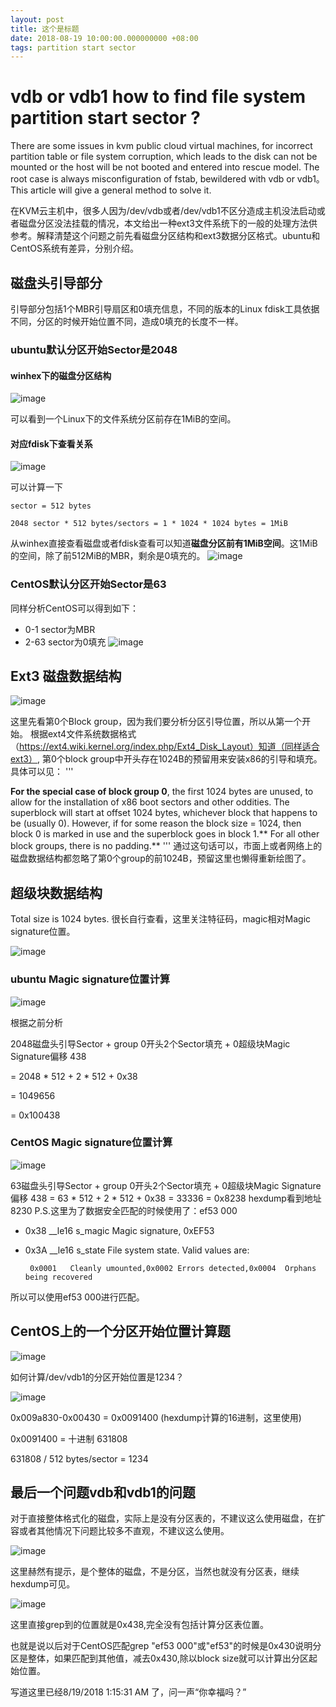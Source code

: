 ```yaml
---
layout: post
title: 这个是标题
date: 2018-08-19 10:00:00.000000000 +08:00
tags: partition start sector
---
```



# vdb or vdb1 how to find file system partition start sector ?

There are some issues in kvm public cloud virtual machines, for incorrect partition table or file system corruption, which leads to the disk can not be mounted or the host will be not booted and entered into rescue model.  The root case is always misconfiguration of fstab,  bewildered with vdb or vdb1。 This article will give a general method to solve it.

在KVM云主机中，很多人因为/dev/vdb或者/dev/vdb1不区分造成主机没法启动或者磁盘分区没法挂载的情况，本文给出一种ext3文件系统下的一般的处理方法供参考。解释清楚这个问题之前先看磁盘分区结构和ext3数据分区格式。ubuntu和CentOS系统有差异，分别介绍。

## 磁盘头引导部分
引导部分包括1个MBR引导扇区和0填充信息，不同的版本的Linux fdisk工具依据不同，分区的时候开始位置不同，造成0填充的长度不一样。

### ubuntu默认分区开始Sector是2048
#### winhex下的磁盘分区结构

![image](assets/img/0819/disk_structure.jpg)

可以看到一个Linux下的文件系统分区前存在1MiB的空间。
#### 对应fdisk下查看关系
![image](assets/img/0819/disk_structure1.jpg)

可以计算一下

```
sector = 512 bytes

2048 sector * 512 bytes/sectors = 1 * 1024 * 1024 bytes = 1MiB
``` 

从winhex直接查看磁盘或者fdisk查看可以知道**磁盘分区前有1MiB空间**。这1MiB的空间，除了前512MiB的MBR，剩余是0填充的。
![image](assets/img/0819/ubuntu.jpg)


### CentOS默认分区开始Sector是63

同样分析CentOS可以得到如下：


- 0-1 sector为MBR
- 2-63 sector为0填充 
![image](assets/img/0819/centos.jpg)

## Ext3 磁盘数据结构
![image](assets/img/0819/disk_data_structure.jpg)

这里先看第0个Block group，因为我们要分析分区引导位置，所以从第一个开始。
根据ext4文件系统数据格式（https://ext4.wiki.kernel.org/index.php/Ext4_Disk_Layout）知道（同样适合ext3）, 第0个block group中开头存在1024B的预留用来安装x86的引导和填充。具体可以见：
'''

**For the special case of block group 0**, the first 1024 bytes are unused, to allow for the installation of x86 boot sectors and other oddities. The superblock will start at offset 1024 bytes, whichever block that happens to be (usually 0). However, if for some reason the block size = 1024, then block 0 is marked in use and the superblock goes in block 1.** For all other block groups, there is no padding.**
'''
通过这句话可以，市面上或者网络上的磁盘数据结构都忽略了第0个group的前1024B，预留这里也懒得重新绘图了。

## 超级块数据结构
Total size is 1024 bytes. 很长自行查看，这里关注特征码，magic相对Magic signature位置。

![image](assets/img/0819/magic.jpg)


### ubuntu Magic signature位置计算


![image](assets/img/0819/ubuntu_magic.jpg)

根据之前分析

2048磁盘头引导Sector + group 0开头2个Sector填充 + 0超级块Magic Signature偏移 438

= 2048 * 512 + 2 * 512 + 0x38

= 1049656

= 0x100438


### CentOS Magic signature位置计算
![image](assets/img/0819/centos_magic.jpg)


63磁盘头引导Sector + group 0开头2个Sector填充 + 0超级块Magic Signature偏移 438
= 63 * 512 + 2 * 512 + 0x38
= 33336
= 0x8238
hexdump看到地址8230
P.S.这里为了数据安全匹配的时候使用了：ef53 000

- 0x38	__le16	s_magic	Magic signature, 0xEF53


- 0x3A	__le16	s_state	File system state. Valid values are:

       0x0001	Cleanly umounted,0x0002	Errors detected,0x0004	Orphans being recovered

所以可以使用ef53 000进行匹配。

## CentOS上的一个分区开始位置计算题

![image](assets/img/0819/probems.jpg)

如何计算/dev/vdb1的分区开始位置是1234？

![image](assets/img/0819/answer.png)

0x009a830-0x00430 = 0x0091400 (hexdump计算的16进制，这里使用)

0x0091400 = 十进制 631808

631808 / 512 bytes/sector = 1234 

## 最后一个问题vdb和vdb1的问题
对于直接整体格式化的磁盘，实际上是没有分区表的，不建议这么使用磁盘，在扩容或者其他情况下问题比较多不直观，不建议这么使用。

![image](assets/img/0819/entire.jpg)

这里赫然有提示，是个整体的磁盘，不是分区，当然也就没有分区表，继续hexdump可见。

![image](assets/img/0819/entrie2.jpg)

这里直接grep到的位置就是0x438,完全没有包括计算分区表位置。

也就是说以后对于CentOS匹配grep "ef53 000"或"ef53"的时候是0x430说明分区是整体，如果匹配到其他值，减去0x430,除以block size就可以计算出分区起始位置。

写道这里已经8/19/2018 1:15:31 AM 了，问一声“你幸福吗？”